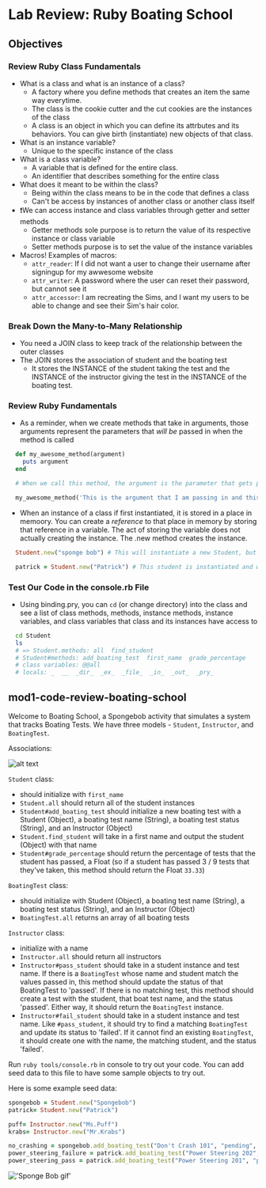 # Lab Review: Ruby Boating School

## Objectives

### Review Ruby Class Fundamentals

- What is a class and what is an instance of a class?
  - A factory where you define methods that creates an item the same way everytime.
  - The class is the cookie cutter and the cut cookies are the instances of the class
  - A class is an object in which you can define its attrbutes and its behaviors. You can give birth (instantiate) new objects of that class.
- What is an instance variable?
  - Unique to the specific instance of the class
- What is a class variable?
  - A variable that is defined for the entire class.
  - An identifier that describes something for the entire class
- What does it meant to be within the class?
  - Being within the class means to be in the code that defines a class
  - Can't be access by instances of another class or another class itself
- ❗️We can access instance and class variables through getter and setter methods
  - Getter methods sole purpose is to return the value of its respective instance or class variable
  - Setter methods purpose is to set the value of the instance variables
- Macros! Examples of macros:
  - `attr_reader`: If I did not want a user to change their username after signingup for my awwesome website
  - `attr_writer`: A password where the user can reset their password, but cannot see it
  - `attr_accessor`: I am recreating the Sims, and I want my users to be able to change and see their Sim's hair color.

### Break Down the Many-to-Many Relationship

- You need a JOIN class to keep track of the relationship between the outer classes
- The JOIN stores the association of student and the boating test
  - It stores the INSTANCE of the student taking the test and the INSTANCE of the instructor giving the test in the INSTANCE of the boating test.

### Review Ruby Fundamentals

- As a reminder, when we create methods that take in arguments, those arguments represent the parameters that *will be* passed in when the method is called

```ruby
  def my_awesome_method(argument)
    puts argument
  end

  # When we call this method, the argument is the parameter that gets passed in.

  my_awesome_method('This is the argument that I am passing in and this string will be output to the terminal')
```

- When an instance of a class if first instantiated, it is stored in a place in memoory. You can create a _reference_ to that place in memory by storing that reference in a variable. The act of storing the variable does not actually creating the instance. The .new method creates the instance.

```ruby
  Student.new("sponge bob") # This will instantiate a new Student, but without a reference (in other words, an address), it is difficult to access that student.

  patrick = Student.new("Patrick") # This student is instantiated and we have a reference to the student through the variable patrick
```

### Test Our Code in the console.rb File

- Using binding.pry, you can `cd` (or change directory) into the class and see a list of class methods, methods, instance methods, instance variables, and class variables that class and its instances have access to

```bash
  cd Student
  ls
  # => Student.methods: all  find_student
  # Student#methods: add_boating_test  first_name  grade_percentage
  # class variables: @@all
  # locals: _  __  _dir_  _ex_  _file_  _in_  _out_  _pry_
```

## mod1-code-review-boating-school

Welcome to Boating School,  a Spongebob activity that simulates a system that tracks Boating Tests.  We have three models - `Student`, `Instructor`, and `BoatingTest`.

Associations:

![alt text][chart]

[chart]: https://i.imgur.com/eiFqjJe.png

`Student` class:

- should initialize with `first_name`
- `Student.all` should return all of the student instances
- `Student#add_boating_test` should initialize a new boating test with a Student (Object), a boating test name (String), a boating test status (String), and an Instructor (Object)
- `Student.find_student` will take in a first name and output the student (Object) with that name
- `Student#grade_percentage` should return the percentage of tests that the student has passed, a Float (so if a student has passed 3 / 9 tests that they've taken, this method should return the Float `33.33`)

`BoatingTest` class:

- should initialize with Student (Object), a boating test name (String), a boating test status (String), and an Instructor (Object)
- `BoatingTest.all` returns an array of all boating tests

`Instructor` class:

- initialize with a name
- `Instructor.all` should return all instructors
- `Instructor#pass_student` should take in a student instance and test name. If there is a `BoatingTest` whose name and student match the values passed in, this method should update the status of that BoatingTest to 'passed'. If there is no matching test, this method should create a test with the student, that boat test name, and the status 'passed'. Either way, it should return the `BoatingTest` instance.
- `Instructor#fail_student` should take in a student instance and test name. Like `#pass_student`, it should try to find a matching `BoatingTest` and update its status to 'failed'. If it cannot find an existing `BoatingTest`, it should create one with the name, the matching student, and the status 'failed'.

Run `ruby tools/console.rb` in console to try out your code. You can add seed data to this file to have some sample objects to try out.

Here is some example seed data:

``` ruby
spongebob = Student.new("Spongebob")
patrick= Student.new("Patrick")

puff= Instructor.new("Ms.Puff")
krabs= Instructor.new("Mr.Krabs")

no_crashing = spongebob.add_boating_test("Don't Crash 101", "pending", puff)
power_steering_failure = patrick.add_boating_test("Power Steering 202", "failed", puff)
power_steering_pass = patrick.add_boating_test("Power Steering 201", "passed", krabs)
```

!['Sponge Bob gif'](https://media.giphy.com/media/GwYxLtDaB3Wso/giphy.gif)
